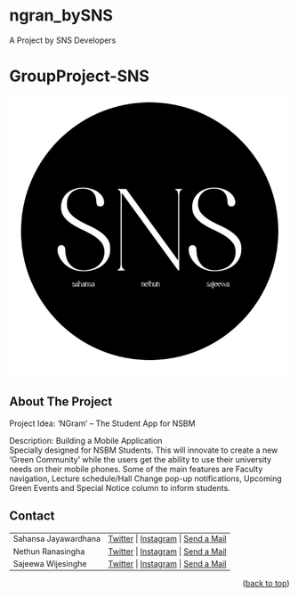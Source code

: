 

# ngran_bySNS
A Project by SNS Developers

# GroupProject-SNS

<div align="center">
  <a href="https://github.com/methjaya/GroupProject-SNS">
    <img class="center" src="snslogo.png" alt="SNSLogo.png" border="0">
  </a>

</div>

<!-- ABOUT THE PROJECT -->

## About The Project

Project Idea: ‘NGram’  – The Student App for NSBM

Description: Building a Mobile Application        
Specially designed for NSBM Students.
This will innovate to create a new ‘Green Community’ while the users get the ability to use their university needs on their mobile phones.
Some of the main features are Faculty navigation, Lecture schedule/Hall Change pop-up notifications, Upcoming Green Events and Special Notice column to inform students.


<!-- CONTACT -->

## Contact

<table>

 <tr>
    <td>Sahansa Jayawardhana</td>
    <td><a href="https://twitter.com/sahansajay">Twitter</a> | <a href="https://www.instagram.com/seasonsixty/">Instagram</a> | <a href="mailto:methjaya252@gmail.com">Send a Mail</a></td>
  </tr>


  <tr>
    <td>Nethun Ranasingha</td>
    <td><a href="https://twitter.com/@Black_Demon223">Twitter</a> | <a href="https://www.instagram.com/nethun._.ranasinghe/">Instagram</a> | <a href="mailto:nethun223@gmail.com">Send a Mail</a></td>
  </tr>
   
 
  <tr>
    <td>Sajeewa Wijesinghe</td>
    <td><a href="">Twitter</a> | <a href="https://www.instagram.com/lsandmanl24/">Instagram</a> | <a href="mailto:Sajeewadw@gmail.com">Send a Mail</a></td>
  </tr>
  
</table>


<p align="right">(<a href="#top">back to top</a>)</p>

